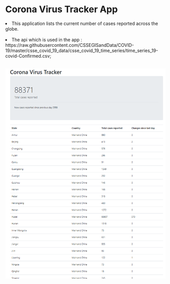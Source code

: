 <h1> Corona Virus Tracker App </h1>
  <li>This application lists the current number of cases reported across the globe.</li><br>
  <li>The api which is used in the app :<br>
  https://raw.githubusercontent.com/CSSEGISandData/COVID-19/master/csse_covid_19_data/csse_covid_19_time_series/time_series_19-covid-Confirmed.csv;
</li><br>

![](https://github.com/ayberkgerey/Corona-Virus-Tracker-App/blob/master/screenshot/VirusTrackerView2.png?raw=true)
